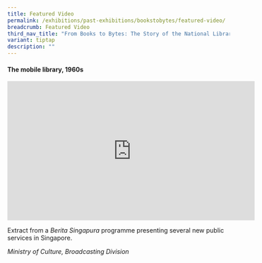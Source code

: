 ```yaml
---
title: Featured Video
permalink: /exhibitions/past-exhibitions/bookstobytes/featured-video/
breadcrumb: Featured Video
third_nav_title: "From Books to Bytes: The Story of the National Library"
variant: tiptap
description: ""
---
```

#### The mobile library, 1960s

<iframe width="560" height="315" src="https://www.youtube.com/embed/5KNqhacpabs" frameborder="0" allow="accelerometer; autoplay; encrypted-media; gyroscope; picture-in-picture" allowfullscreen=""></iframe>

Extract from a _Berita Singapura_ programme presenting several new public services in Singapore.

_Ministry of Culture, Broadcasting Division_